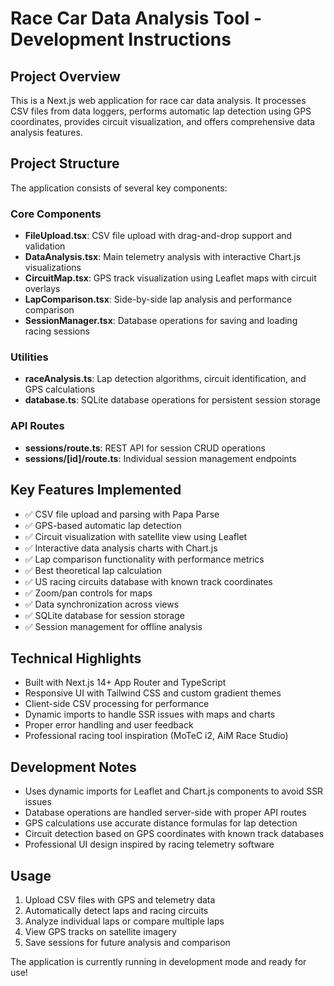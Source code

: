 <!-- Use this file to provide workspace-specific custom instructions to Copilot. For more details, visit https://code.visualstudio.com/docs/copilot/copilot-customization#_use-a-githubcopilotinstructionsmd-file -->

# Race Car Data Analysis Tool - Development Instructions

## Project Overview
This is a Next.js web application for race car data analysis. It processes CSV files from data loggers, performs automatic lap detection using GPS coordinates, provides circuit visualization, and offers comprehensive data analysis features.

## Project Structure

The application consists of several key components:

### Core Components
- **FileUpload.tsx**: CSV file upload with drag-and-drop support and validation
- **DataAnalysis.tsx**: Main telemetry analysis with interactive Chart.js visualizations
- **CircuitMap.tsx**: GPS track visualization using Leaflet maps with circuit overlays
- **LapComparison.tsx**: Side-by-side lap analysis and performance comparison
- **SessionManager.tsx**: Database operations for saving and loading racing sessions

### Utilities
- **raceAnalysis.ts**: Lap detection algorithms, circuit identification, and GPS calculations
- **database.ts**: SQLite database operations for persistent session storage

### API Routes
- **sessions/route.ts**: REST API for session CRUD operations
- **sessions/[id]/route.ts**: Individual session management endpoints

## Key Features Implemented
- ✅ CSV file upload and parsing with Papa Parse
- ✅ GPS-based automatic lap detection
- ✅ Circuit visualization with satellite view using Leaflet
- ✅ Interactive data analysis charts with Chart.js
- ✅ Lap comparison functionality with performance metrics
- ✅ Best theoretical lap calculation
- ✅ US racing circuits database with known track coordinates
- ✅ Zoom/pan controls for maps
- ✅ Data synchronization across views
- ✅ SQLite database for session storage
- ✅ Session management for offline analysis

## Technical Highlights
- Built with Next.js 14+ App Router and TypeScript
- Responsive UI with Tailwind CSS and custom gradient themes
- Client-side CSV processing for performance
- Dynamic imports to handle SSR issues with maps and charts
- Proper error handling and user feedback
- Professional racing tool inspiration (MoTeC i2, AiM Race Studio)

## Development Notes
- Uses dynamic imports for Leaflet and Chart.js components to avoid SSR issues
- Database operations are handled server-side with proper API routes
- GPS calculations use accurate distance formulas for lap detection
- Circuit detection based on GPS coordinates with known track databases
- Professional UI design inspired by racing telemetry software

## Usage
1. Upload CSV files with GPS and telemetry data
2. Automatically detect laps and racing circuits
3. Analyze individual laps or compare multiple laps
4. View GPS tracks on satellite imagery
5. Save sessions for future analysis and comparison

The application is currently running in development mode and ready for use!